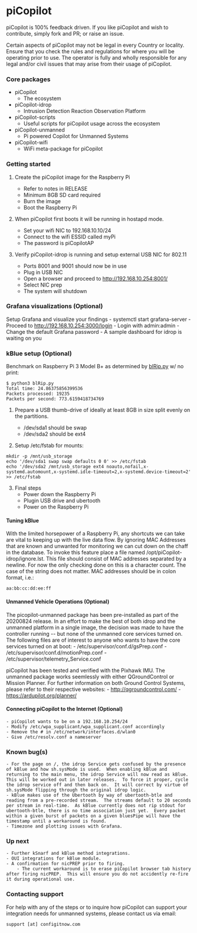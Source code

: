 # piCopilot
piCopilot is 100% feedback driven.  If you like piCopilot and wish to contribute, simply fork and PR; or raise an issue.

Certain aspects of piCopilot may not be legal in every Country or locality.  Ensure that you check the rules and regulations for where you will be operating prior to use.  The operator is fully and wholly responsible for any legal and/or civil issues that may arise from their usage of piCopilot.

### Core packages
* piCopilot
  * The ecosystem
* piCopilot-idrop
  * Intrusion Detection Reaction Observation Platform
* piCopilot-scripts
  * Useful scripts for piCopilot usage across the ecosystem
* piCopilot-unmanned
  * Pi powered Copilot for Unmanned Systems
* piCopilot-wifi
  * WiFi meta-package for piCopilot

### Getting started
1. Create the piCopilot image for the Raspberry Pi
    - Refer to notes in RELEASE
    - Minimum 8GB SD card required
    - Burn the image
    - Boot the Raspberry Pi

2. When piCopilot first boots it will be running in hostapd mode.
    - Set your wifi NIC to 192.168.10.10/24
    - Connect to the wifi ESSID called myPi
    - The password is piCopilotAP

3. Verify piCopilot-idrop is running and setup external USB NIC for 802.11
    - Ports 8001 and 9001 should now be in use
    - Plug in USB NIC
    - Open a browser and proceed to http://192.168.10.254:8001/
    - Select NIC prep
    - The system will shutdown

### Grafana visualizations (Optional)
Setup Grafana and visualize your findings
    - systemctl start grafana-server
    - Proceed to http://192.168.10.254:3000/login
    - Login with admin:admin
    - Change the default Grafana password
    - A sample dashboard for idrop is waiting on you

### kBlue setup (Optional)
Benchmark on Raspberry Pi 3 Model B+ as determined by [blRip.py](https://github.com/stryngs/workshops/blob/master/DC28/blRip.py) w/ no print:
```
$ python3 blRip.py
Total time: 24.86375856399536
Packets processed: 19235
Packets per second: 773.6159418734769
```
1. Prepare a USB thumb-drive of ideally at least 8GB in size split evenly on the partitions.
    - /dev/sda1 should be swap
    - /dev/sda2 should be ext4

2. Setup /etc/fstab for mounts:
```
mkdir -p /mnt/usb_storage
echo '/dev/sda1 swap swap defaults 0 0' >> /etc/fstab
echo '/dev/sda2 /mnt/usb_storage ext4 noauto,nofail,x-systemd.automount,x-systemd.idle-timeout=2,x-systemd.device-timeout=2' >> /etc/fstab
```

3. Final steps
    - Power down the Raspberry Pi
    - Plugin USB drive and ubertooth
    - Power on the Raspberry Pi

#### Tuning kBlue
With the limited horsepower of a Raspberry Pi, any shortcuts we can take are vital to keeping up with the live data flow.  By ignoring MAC Addresses that are known and unwanted for monitoring we can cut down on the chaff in the database.  To invoke this feature place a file named /opt/piCopilot-idrop/ignore.lst.  This file should consist of MAC addresses separated by a newline.  For now the only checking done on this is a character count.  The case of the string does not matter.  MAC addresses should be in colon format, i.e.:
```
aa:bb:cc:dd:ee:ff
```

#### Unmanned Vehicle Operations (Optional)
The picopilot-unmanned package has been pre-installed as part of the 20200824 release.  In an effort to make the best of both idrop and the unmanned platform in a single image, the decision was made to have the controller running -- but none of the unmanned core services turned on.  The following files are of interest to anyone who wants to have the core services turned on at boot:
    - /etc/supervisor/conf.d/gsPrep.conf
    - /etc/supervisor/conf.d/motionPrep.conf
    - /etc/supervisor/telemetry_Service.conf

piCopilot has been tested and verified with the Pixhawk IMU.  The unmanned package works seemlessly with either QGroundControl or Mission Planner.  For further information on both Ground Control Systems, please refer to their respective websites:
    - http://qgroundcontrol.com/
    - https://ardupilot.org/planner/

#### Connecting piCopilot to the Internet (Optional)
    - piCopilot wants to be on a 192.168.10.254/24
    - Modify /etc/wpa_supplicant/wpa_supplicant.conf accordingly
    - Remove the # in /etc/network/interfaces.d/wlan0
    - Give /etc/resolv.conf a nameserver

### Known bug(s)
    - For the page on /, the idrop Service gets confused by the presence of kBlue and how sh.sysMode is used.  When enabling kBlue and returning to the main menu, the idrop Service will now read as kBlue.  This will be worked out in later releases.  To force it proper, cycle the idrop service off and then back on.  It will correct by virtue of sh.sysMode flipping through the original idrop logic.
    - kBlue makes use of the Ubertooth by way of ubertooth-btle and reading from a pre-recorded stream.  The streams default to 20 seconds per stream in real-time.  As kBlue currently does not rip stdout for ubertooth-btle, there is no time association just yet.  Every packet within a given burst of packets on a given bluesPipe will have the timestamp until a workaround is found.
    - Timezone and plotting issues with Grafana.

### Up next
    - Further kSnarf and kBlue method integrations.
    - OUI integrations for kBlue module.
    - A confirmation for nicPREP prior to firing.
        - The current workaround is to erase piCopilot browser tab history after firing nicPREP.  This will ensure you do not accidently re-fire it during operational use.


### Contacting support
For help with any of the steps or to inquire how piCopilot can support your integration needs for unmanned systems, please contact us via email:
```
support [at] configitnow.com
```
